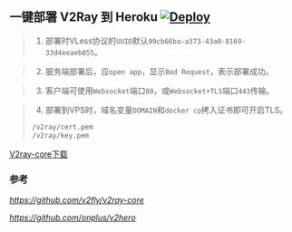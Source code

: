 ## 一键部署 V2Ray 到 Heroku  [![Deploy](https://www.herokucdn.com/deploy/button.png)](https://heroku.com/deploy)

> 1. 部署时VLess协议的`UUID`默认`99cb66ba-a373-43a0-8169-33d4eeaeb855`。

> 2. 服务端部署后，应`open app`，显示`Bad Request`，表示部署成功。

> 3. 客户端可使用`Websocket`端口`80`，或`Websocket+TLS`端口`443`传输。

> 4. 部署到VPS时，域名变量`DOMAIN`和`docker cp`拷入证书即可开启TLS。
> ```sh
> /v2ray/cert.pem
> /v2ray/key.pem
> ```

[V2ray-core下载](https://github.com/xiaokaixuan/v2ray-heroku/releases/tag/v4.34.0)

### 参考 
*https://github.com/v2fly/v2ray-core*

*https://github.com/onplus/v2hero*
